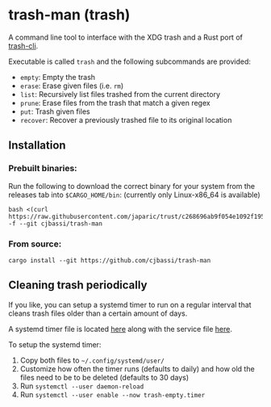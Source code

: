 # trash-man (trash)

A command line tool to interface with the XDG trash and a Rust port of [trash-cli](https://github.com/andreafrancia/trash-cli).

Executable is called `trash` and the following subcommands are provided:

- `empty`: Empty the trash
- `erase`: Erase given files (i.e. `rm`)
- `list`: Recursively list files trashed from the current directory
- `prune`: Erase files from the trash that match a given regex
- `put`: Trash given files
- `recover`: Recover a previously trashed file to its original location

## Installation

### Prebuilt binaries:

Run the following to download the correct binary for your system from the releases tab into `$CARGO_HOME/bin`: (currently only Linux-x86_64 is available)

```
bash <(curl https://raw.githubusercontent.com/japaric/trust/c268696ab9f054e1092f195dddeead2420c04261/install.sh) -f --git cjbassi/trash-man
```

### From source:

```
cargo install --git https://github.com/cjbassi/trash-man
```

## Cleaning trash periodically

If you like, you can setup a systemd timer to run on a regular interval that cleans trash files older than a certain amount of days.

A systemd timer file is located [here](./systemd/trash-empty.timer) along with the service file [here](./systemd/trash-empty.service).

To setup the systemd timer:

1. Copy both files to `~/.config/systemd/user/`
2. Customize how often the timer runs (defaults to daily) and how old the files need to be to be deleted (defaults to 30 days)
3. Run `systemctl --user daemon-reload`
4. Run `systemctl --user enable --now trash-empty.timer`
